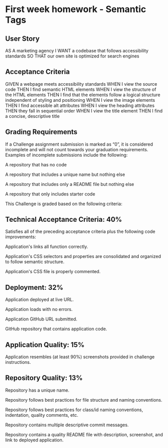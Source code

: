 # First week homework - Semantic Tags #

## User Story ##
AS A marketing agency
I WANT a codebase that follows accessibility standards
SO THAT our own site is optimized for search engines

## Acceptance Criteria ##
GIVEN a webpage meets accessibility standards
WHEN I view the source code
THEN I find semantic HTML elements
WHEN I view the structure of the HTML elements
THEN I find that the elements follow a logical structure independent of styling and positioning
WHEN I view the image elements
THEN I find accessible alt attributes
WHEN I view the heading attributes
THEN they fall in sequential order
WHEN I view the title element
THEN I find a concise, descriptive title

## Grading Requirements ##
If a Challenge assignment submission is marked as “0”, it is considered incomplete and will not count towards your graduation requirements. Examples of incomplete submissions include the following:

A repository that has no code

A repository that includes a unique name but nothing else

A repository that includes only a README file but nothing else

A repository that only includes starter code

This Challenge is graded based on the following criteria:

## Technical Acceptance Criteria: 40% ##
Satisfies all of the preceding acceptance criteria plus the following code improvements:

Application's links all function correctly.

Application's CSS selectors and properties are consolidated and organized to follow semantic structure.

Application's CSS file is properly commented.

## Deployment: 32% ##
Application deployed at live URL.

Application loads with no errors.

Application GitHub URL submitted.

GitHub repository that contains application code.

## Application Quality: 15% ##
Application resembles (at least 90%) screenshots provided in challenge instructions.

## Repository Quality: 13% ##
Repository has a unique name.

Repository follows best practices for file structure and naming conventions.

Repository follows best practices for class/id naming conventions, indentation, quality comments, etc.

Repository contains multiple descriptive commit messages.

Repository contains a quality README file with description, screenshot, and link to deployed application.